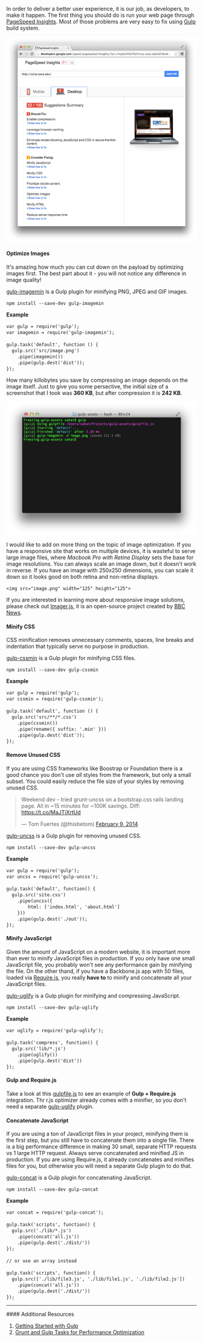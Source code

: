 In order to deliver a better user experience, it is our job, as developers, to
make it happen. The first thing you should do is run your web page through
[PageSpeed Insights](http://developers.google.com/speed/pagespeed/insights). Most
of those problems are very easy to fix using [Gulp](http://gulpjs.com) build system.

![](images/backend/intermediate/optimizing-assets-with-gulp-1.png)

#### <i class="fa fa-picture-o text-danger"></i> Optimize Images

It's amazing how much you can cut down on the payload by optimizing images first.
The best part about it - you will not notice any difference in image quality!

[gulp-imagemin](https://github.com/sindresorhus/gulp-imagemin) is a Gulp plugin
for minifying PNG, JPEG and GIF images.

```
npm install --save-dev gulp-imagemin
```

**Example**
```
var gulp = require('gulp');
var imagemin = require('gulp-imagemin');

gulp.task('default', function () {
  gulp.src('src/image.png')
    .pipe(imagemin())
    .pipe(gulp.dest('dist'));
});
```

How many killobytes you save by compressing an image depends on the image itself.
Just to give you some persective, the initial size of a screenshot that I took
was **360 KB**, but after compression it is **242 KB**.

![](images/backend/intermediate/optimizing-assets-with-gulp-2.png)

I would like to add on more thing on the topic of image optimization. If you have
a responsive site that works on multiple devices, it is wasteful to serve large
image files, where *Macbook Pro with Retina Display* sets the base for image
resolutions. You can always scale an image down, but it doesn't work in reverse.
If you have an image with 250x250 dimensions, you can scale it down so it looks
good on both retina and non-retina displays.

```
<img src="image.png" width="125" height="125">
```

If you are interested in learning more about responsive image solutions, please
check out [Imager.js](https://github.com/BBC-News/Imager.js/), it is an open-source
project created by [BBC News](https://github.com/BBC-News).

#### <i class="fa fa-css3 text-danger"></i> Minify CSS

CSS minification removes unnecessary comments, spaces, line breaks and indentation
that typically serve no purpose in production.

[gulp-cssmin](https://github.com/chilijung/gulp-cssmin) is a Gulp plugin for
minifying CSS files.

```
npm install --save-dev gulp-cssmin
```

**Example**
```
var gulp = require('gulp');
var cssmin = require('gulp-cssmin');

gulp.task('default', function () {
  gulp.src('src/**/*.css')
    .pipe(cssmin())
    .pipe(rename({ suffix: '.min' }))
    .pipe(gulp.dest('dist'));
});
```

#### <i class="fa fa-css3 text-danger"></i> Remove Unused CSS

If you are using CSS frameworks like Boostrap or Foundation there is a good
chance you don't use *all* styles from the framework, but only a small subset. You
could easily reduce the file size of your styles by removing unused CSS.

<blockquote class="twitter-tweet" lang="en"><p>Weekend dev - tried grunt-uncss on a bootstrap.css rails landing page. All in ~15 minutes for ~100K savings. Diff: <a href="https://t.co/MaJTiXrtUd">https://t.co/MaJTiXrtUd</a></p>&mdash; Tom Fuertes (@thisbetom) <a href="https://twitter.com/thisbetom/statuses/432575411138998273">February 9, 2014</a></blockquote>
<script async src="//platform.twitter.com/widgets.js" charset="utf-8"></script>

[gulp-uncss](https://github.com/ben-eb/gulp-uncss) is a Gulp plugin for
removing unused CSS.

```
npm install --save-dev gulp-uncss
```

**Example**
```
var gulp = require('gulp');
var uncss = require('gulp-uncss');

gulp.task('default', function() {
  gulp.src('site.css')
    .pipe(uncss({
        html: ['index.html', 'about.html']
    }))
    .pipe(gulp.dest('./out'));
});
```

#### <i class="fa fa-code text-danger"></i> Minify JavaScript

Given the amount of JavaScript on a modern website, it is important more than
ever to minify JavaScript files in production. If you only have one small
JavaScript file, you probably won't see any performance gain by minifying the file.
On the other thand, if you have a Backbone.js app with 50 files, loaded via
[Require.js](http://requirejs.org), you really **have to** to minify and
concatenate all your JavaScript files.

[gulp-uglify](https://github.com/terinjokes/gulp-uglify) is a Gulp plugin for
minifying and compressing JavaScript.

```
npm install --save-dev gulp-uglify
```

**Example**
```
var uglify = require('gulp-uglify');

gulp.task('compress', function() {
  gulp.src('lib/*.js')
    .pipe(uglify())
    .pipe(gulp.dest('dist'))
});
```

<div class="alert alert-info">
  <h4>Gulp and Require.js</h4>
  <p>Take a look at this <a href="https://github.com/sahat/requirejs-library/blob/master/gulpfile.js">gulpfile.js</a>
  to see an example of <strong>Gulp + Require.js</strong> integration. Thr r.js optimizer already comes
  with a minifier, so you don't need a separate <a href="https://github.com/terinjokes/gulp-uglify">gulp-uglify</a>
  plugin.
  </p>
</div>

#### <i class="fa fa-sitemap text-danger"></i> Concatenate JavaScript
If you are using a ton of JavaScript files in your project, minifying them is
the first step, but you still have to concatenate them into a single file. There
is a big performance difference in making 30 small, separate HTTP requests vs 1
large HTTP request. Always serve concatenated and minified JS in production.
If you are using Require.js, it already concatenates and minifies files for you,
but otherwise you will need a separate Gulp plugin to do that.

[gulp-concat](https://github.com/wearefractal/gulp-concat) is a Gulp plugin for
concatenating JavaScript.

```
npm install --save-dev gulp-concat
```

**Example**
```
var concat = require('gulp-concat');

gulp.task('scripts', function() {
  gulp.src('./lib/*.js')
    .pipe(concat('all.js'))
    .pipe(gulp.dest('./dist/'))
});

// or use an array instead

gulp.task('scripts', function() {
  gulp.src(['./lib/file3.js', './lib/file1.js', './lib/file2.js'])
    .pipe(concat('all.js'))
    .pipe(gulp.dest('./dist/'))
});
```


<hr>
#### <i class="fa fa-lightbulb-o text-danger"></i> Additional Resources

1. [Getting Started with Gulp](http://markgoodyear.com/2014/01/getting-started-with-gulp/)
2. [Grunt and Gulp Tasks for Performance Optimization](http://yeoman.io/blog/performance-optimization.html)
